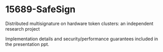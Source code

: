 # 15689-SafeSign
 Distributed multisignature on hardware token clusters: an independent research project

Implementation details and security/performance guarantees included in the presentation ppt.